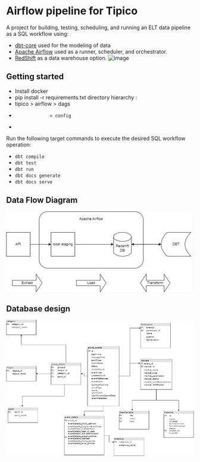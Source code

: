 # Airflow pipeline for Tipico

A project for building, testing, scheduling, and running an ELT data
pipeline as a SQL workflow using:

- [dbt-core](https://github.com/dbt-labs/dbt-core) used for the modeling of data
- [Apache Airflow](https://airflow.apache.org/docs/) used as a runner, scheduler, and orchestrator.
- [RedShift](https://docs.aws.amazon.com/redshift/) as a data warehouse option.
 ![image](https://github.com/sumanththota/demo-dbt/assets/30614314/b7a16ac1-ff59-40f7-9bd1-c297b31fea56)


## Getting started
- Install docker 
- pip install -r requirements.txt
directory hierarchy :
- tipico > airflow > dags
-                  > config
-              


Run the following target commands to execute the desired SQL workflow operation:
- `dbt compile`
- `dbt test`
- `dbt run`
- `dbt docs generate`
- `dbt docs serve`

## Data Flow Diagram
![image](https://github.com/vrashi/tipico/blob/dev/Tipico%20Data%20Flow.jpg)

## Database design
![image](https://github.com/vrashi/tipico/blob/dev/Tipico%20Database%20Design.jpg)

